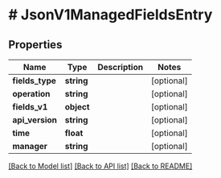 # # JsonV1ManagedFieldsEntry

## Properties

Name | Type | Description | Notes
------------ | ------------- | ------------- | -------------
**fields_type** | **string** |  | [optional]
**operation** | **string** |  | [optional]
**fields_v1** | **object** |  | [optional]
**api_version** | **string** |  | [optional]
**time** | **float** |  | [optional]
**manager** | **string** |  | [optional]

[[Back to Model list]](../../README.md#models) [[Back to API list]](../../README.md#endpoints) [[Back to README]](../../README.md)
